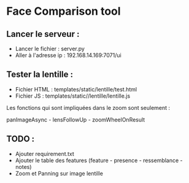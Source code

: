 # Face Comparison tool
 
## Lancer le serveur : 

- Lancer le fichier : server.py
- Aller à l'adresse ip : 192.168.14.169:7071/ui

## Tester la lentille : 

- Fichier HTML : templates/static/lentille/test.html
- Fichier JS : templates/static//lentille/lentille.js

Les fonctions qui sont impliquées dans le zoom sont seulement : 

panImageAsync - lensFollowUp - zoomWheelOnResult

## TODO :

- Ajouter requirement.txt 
- Ajouter le table des features (feature - presence - ressemblance - notes)
- Zoom et Panning sur image lentille
